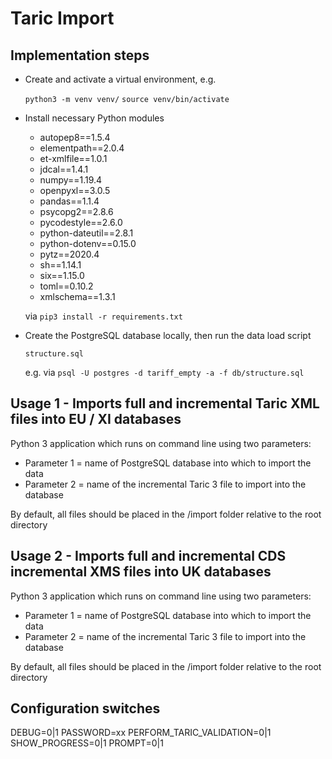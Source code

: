# Taric Import
## Implementation steps

- Create and activate a virtual environment, e.g.

  `python3 -m venv venv/`
  `source venv/bin/activate`

- Install necessary Python modules 

  - autopep8==1.5.4
  - elementpath==2.0.4
  - et-xmlfile==1.0.1
  - jdcal==1.4.1
  - numpy==1.19.4
  - openpyxl==3.0.5
  - pandas==1.1.4
  - psycopg2==2.8.6
  - pycodestyle==2.6.0
  - python-dateutil==2.8.1
  - python-dotenv==0.15.0
  - pytz==2020.4
  - sh==1.14.1
  - six==1.15.0
  - toml==0.10.2
  - xmlschema==1.3.1

  via `pip3 install -r requirements.txt`

- Create the PostgreSQL database locally, then run the data load script

  `structure.sql`

  e.g. via `psql -U postgres -d tariff_empty -a -f db/structure.sql`

## Usage 1 - Imports full and incremental Taric XML files into EU / XI databases

Python 3 application which runs on command line using two parameters:

- Parameter 1 = name of PostgreSQL database into which to import the data
- Parameter 2 = name of the incremental Taric 3 file to import into the database

By default, all files should be placed in the /import folder relative to the root directory


## Usage 2 - Imports full and incremental CDS incremental XMS files into UK databases

Python 3 application which runs on command line using two parameters:

- Parameter 1 = name of PostgreSQL database into which to import the data
- Parameter 2 = name of the incremental Taric 3 file to import into the database

By default, all files should be placed in the /import folder relative to the root directory

## Configuration switches

DEBUG=0|1
PASSWORD=xx
PERFORM_TARIC_VALIDATION=0|1
SHOW_PROGRESS=0|1
PROMPT=0|1

